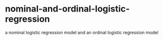 # nominal-and-ordinal-logistic-regression
a nominal logistic regression model and an ordinal logistic regression model
